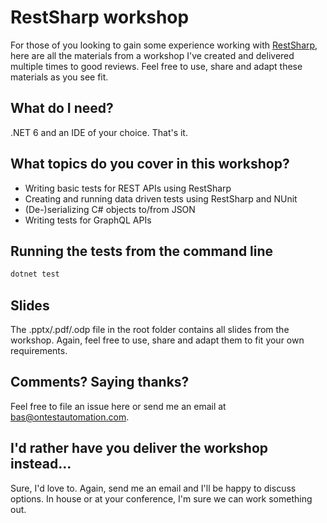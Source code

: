 RestSharp workshop
==================
For those of you looking to gain some experience working with [RestSharp](https://restsharp.dev/), here are all the materials from a workshop I've created and delivered multiple times to good reviews. Feel free to use, share and adapt these materials as you see fit.

What do I need?
---
.NET 6 and an IDE of your choice. That's it.

What topics do you cover in this workshop?
---
* Writing basic tests for REST APIs using RestSharp
* Creating and running data driven tests using RestSharp and NUnit
* (De-)serializing C# objects to/from JSON
* Writing tests for GraphQL APIs

Running the tests from the command line
---

```bash
dotnet test
```

Slides
---
The .pptx/.pdf/.odp file in the root folder contains all slides from the workshop. Again, feel free to use, share and adapt them to fit your own requirements.

Comments? Saying thanks?
---
Feel free to file an issue here or send me an email at bas@ontestautomation.com.

I'd rather have you deliver the workshop instead...
---
Sure, I'd love to. Again, send me an email and I'll be happy to discuss options. In house or at your conference, I'm sure we can work something out.

